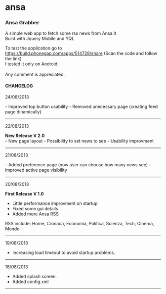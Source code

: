 ansa
====

<h3>Ansa Grabber</h3>

A simple web app to fetch some rss news from Ansa.it<br />
Build with Jquery Mobile and YQL<br />

To test the application go to<br />
https://build.phonegap.com/apps/514728/share (Scan the code and follow the link)<br />
I tested it only on Android.<br /><br />
Any comment is appreciated.

<h4>CHANGELOG</h4>

<p>24/08/2013</p>
- Improved top button usability
- Removed unecessary page (creating feed page dinamically)
<hr />

<p>22/08/2013</p>
<b>New Release V 2.0</b><br />
- New page layout
- Possibility to set news to see
- Usability improvment
<hr />

<p>21/08/2013</p>
- Added preference page (now user can choose how many news see)
- Improved active page visibility
<hr />

<p>20/08/2013</p>

<b>First Release V 1.0</b><br />
- Little performance improvment on startup
- Fixed some gui details
- Added more Ansa RSS

RSS include: Home,  Cronaca, Economia, Politica, Scienza, Tech, Cinema, Mondo 
<hr />

<p>19/08/2013</p>

- Increasing load timeout to avoid startup problems.
<hr />

<p>18/08/2013</p>

- Added splash screen.
- Added config.xml
<hr />
